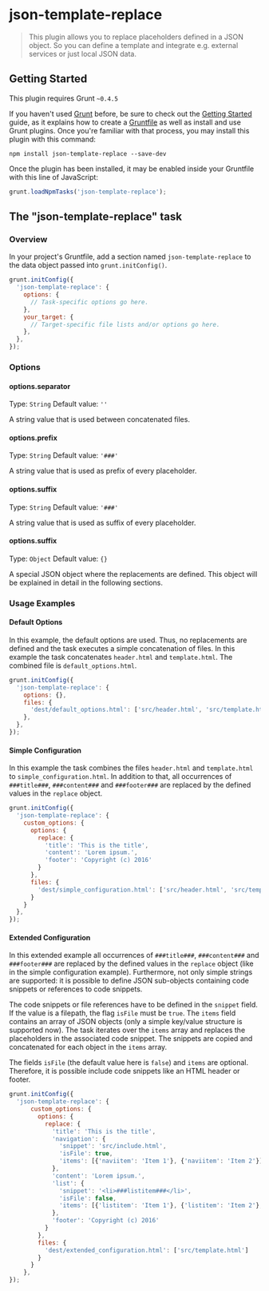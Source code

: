 # json-template-replace

> This plugin allows you to replace placeholders defined in a JSON object. So you can define a template and integrate e.g. external services or just local JSON data.

## Getting Started
This plugin requires Grunt `~0.4.5`

If you haven't used [Grunt](http://gruntjs.com/) before, be sure to check out the [Getting Started](http://gruntjs.com/getting-started) guide, as it explains how to create a [Gruntfile](http://gruntjs.com/sample-gruntfile) as well as install and use Grunt plugins. Once you're familiar with that process, you may install this plugin with this command:

```shell
npm install json-template-replace --save-dev
```

Once the plugin has been installed, it may be enabled inside your Gruntfile with this line of JavaScript:

```js
grunt.loadNpmTasks('json-template-replace');
```

## The "json-template-replace" task

### Overview
In your project's Gruntfile, add a section named `json-template-replace` to the data object passed into `grunt.initConfig()`.

```js
grunt.initConfig({
  'json-template-replace': {
    options: {
      // Task-specific options go here.
    },
    your_target: {
      // Target-specific file lists and/or options go here.
    },
  },
});
```

### Options

#### options.separator
Type: `String`
Default value: `''`

A string value that is used between concatenated files.

#### options.prefix
Type: `String`
Default value: `'###'`

A string value that is used as prefix of every placeholder.

#### options.suffix
Type: `String`
Default value: `'###'`

A string value that is used as suffix of every placeholder.

#### options.suffix
Type: `Object`
Default value: `{}`

A special JSON object where the replacements are defined. This object will be explained in detail in the following sections.


### Usage Examples

#### Default Options
In this example, the default options are used. Thus, no replacements are defined and the task executes a simple concatenation of files. In this example the task concatenates `header.html` and `template.html`. The combined file is `default_options.html`.

```js
grunt.initConfig({
  'json-template-replace': {
    options: {},
    files: {
      'dest/default_options.html': ['src/header.html', 'src/template.html']
    },
  },
});
```

#### Simple Configuration
In this example the task combines the files `header.html` and `template.html` to `simple_configuration.html`. In addition to that, all occurrences of `###title###`, `###content###` and `###footer###` are replaced by the defined values in the `replace` object.

```js
grunt.initConfig({
  'json-template-replace': {
    custom_options: {
      options: {
        replace: {
          'title': 'This is the title',
          'content': 'Lorem ipsum.',
          'footer': 'Copyright (c) 2016'
        }
      },
      files: {
        'dest/simple_configuration.html': ['src/header.html', 'src/template.html']
      }
    }
  },
});
```

#### Extended Configuration
In this extended example all occurrences of `###title###`, `###content###` and `###footer###` are replaced by the defined values in the `replace` object (like in the simple configuration example). Furthermore, not only simple strings are supported: it is possible to define JSON sub-objects containing code snippets or references to code snippets.

The code snippets or file references have to be defined in the `snippet` field. If the value is a filepath, the flag `isFile` must be `true`. The `items` field contains an array of JSON objects (only a simple key/value structure is supported now). The task iterates over the `items` array and replaces the placeholders in the associated code snippet. The snippets are copied and concatenated for each object in the `items` array.

The fields `isFile` (the default value here is `false`) and `items` are optional. Therefore, it is possible include code snippets like an HTML header or footer.

```js
grunt.initConfig({
  'json-template-replace': {
      custom_options: {
        options: {
          replace: {
            'title': 'This is the title',
            'navigation': {
              'snippet': 'src/include.html',
              'isFile': true,
              'items': [{'naviitem': 'Item 1'}, {'naviitem': 'Item 2'}]
            },
            'content': 'Lorem ipsum.',
            'list': {
              'snippet': '<li>###listitem###</li>',
              'isFile': false,
              'items': [{'listitem': 'Item 1'}, {'listitem': 'Item 2'}, {'listitem': 'Item 3'}]
            },
            'footer': 'Copyright (c) 2016'
          }
        },
        files: {
          'dest/extended_configuration.html': ['src/template.html']
        }
      }
    },
});
```
